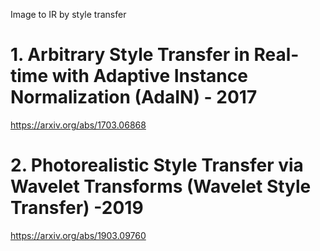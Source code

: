 
Image to IR by style transfer

# 1. Arbitrary Style Transfer in Real-time with Adaptive Instance Normalization (AdaIN) - 2017
https://arxiv.org/abs/1703.06868




# 2. Photorealistic Style Transfer via Wavelet Transforms (Wavelet Style Transfer) -2019
https://arxiv.org/abs/1903.09760



















